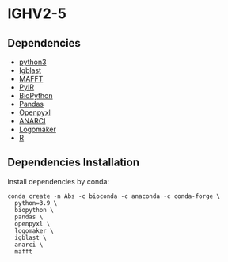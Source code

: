 # IGHV2-5

## Dependencies ##
* [python3](https://www.python.org/downloads/)
* [Igblast](https://github.com/ncbi/igblast)
* [MAFFT](https://mafft.cbrc.jp/alignment/software/)
* [PyIR](https://github.com/crowelab/PyIR)
* [BioPython](https://github.com/biopython/biopython)
* [Pandas](https://pandas.pydata.org/)
* [Openpyxl](https://openpyxl.readthedocs.io/en/stable/)
* [ANARCI](https://github.com/oxpig/ANARCI)
* [Logomaker](https://logomaker.readthedocs.io/en/latest/)
* [R](https://www.r-project.org/)

## Dependencies Installation ##
Install dependencies by conda:

```
conda create -n Abs -c bioconda -c anaconda -c conda-forge \
  python=3.9 \
  biopython \
  pandas \
  openpyxl \
  logomaker \
  igblast \
  anarci \
  mafft 
```
